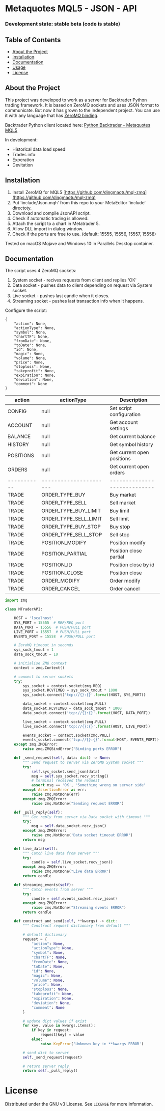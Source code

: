 # Metaquotes MQL5 - JSON - API

### Development state: stable beta (code is stable)

## Table of Contents
* [About the Project](#about-the-project)
* [Installation](#installation)
* [Documentation](#documentation)
* [Usage](#usage)
* [License](#license)

## About the Project

This project was developed to work as a server for Backtrader Python trading framework. It is based on ZeroMQ sockets and uses JSON format to communicate. But now it has grown to the independent project. You can use it with any language that has [ZeroMQ binding](http://zeromq.org/bindings:_start).


Backtrader Python client located here: [Python Backtrader - Metaquotes MQL5 ](https://github.com/khramkov/MQL5-Backtrader-API)

In development:
* Historical data load speed
* Trades info
* Experation
* Devitation

## Installation

1. Install ZeroMQ for MQL5 [https://github.com/dingmaotu/mql-zmq](https://github.com/dingmaotu/mql-zmq)
2. Put 'include/Json.mqh' from this repo to your MetaEditor 'include' directoty.
3. Download and compile JsonAPI script. 
4. Check if automatic trading is allowed.
5. Attach the script to a chart in Metatrader 5.
6. Allow DLL import in dialog window.
7. Check if the ports are free to use. (default: 15555, 15556, 15557, 15558)

Tested on macOS Mojave and Windows 10 in Parallels Desktop container.

## Documentation

The script uses 4 ZeroMQ sockets:

1. System socket - recives requests from client and replies 'OK'
2. Data socket - pushes data to client depending on request via System socket.
3. Live socket - pushes last candle when it closes.
4. Streaming socket - pushes last transaction info when it happens.



Configure the script:

```
{
	"action": None,
	"actionType": None,
	"symbol": None,
	"chartTF": None,
	"fromDate": None,
	"toDate": None,
	"id": None,
	"magic": None,
	"volume": None,
	"price": None,
	"stoploss": None,
	"takeprofit": None,
	"expiration": None,
	"deviation": None,
	"comment": None
}
```

action     | actionType           | Description                |
-----------|----------------------|----------------------------|
CONFIG     | null            	    | Set script configuration   |
ACCOUNT    | null            	    | Get account settings       |
BALANCE    | null                 | Get current balance        |
HISTORY    | null                 | Get symbol history         |
POSITIONS  | null                 | Get current open positions |
ORDERS     | null                 | Get current open orders    |
-----------|----------------------|----------------------------|
TRADE      | ORDER_TYPE_BUY       | Buy market                 |
TRADE      | ORDER_TYPE_SELL      | Sell market                |
TRADE      | ORDER_TYPE_BUY_LIMIT | Buy limit                  |
TRADE      | ORDER_TYPE_SELL_LIMIT| Sell limit                 |
TRADE      | ORDER_TYPE_BUY_STOP  | Buy stop                   |
TRADE      | ORDER_TYPE_SELL_STOP | Sell stop                  |
TRADE      | POSITION_MODIFY      | Position modify            |
TRADE      | POSITION_PARTIAL     | Position close partial     |
TRADE      | POSITION_ID          | Position close by id       |
TRADE      | POSITION_CLOSE       | Position close             |
TRADE      | ORDER_MODIFY         | Order modify               |
TRADE      | ORDER_CANCEL         | Order cancel               |


``` python
import zmq

class MTraderAPI:

    HOST = 'localhost'
    SYS_PORT = 15555  # REP/REQ port
    DATA_PORT = 15556  # PUSH/PULL port
    LIVE_PORT = 15557  # PUSH/PULL port
    EVENTS_PORT = 15558  # PUSH/PULL port

    # ZeroMQ timeout in seconds
    sys_sock_tmout = 1
    data_sock_tmout = 10

    # initialise ZMQ context
    context = zmq.Context()

    # connect to server sockets
    try:
        sys_socket = context.socket(zmq.REQ)
        sys_socket.RCVTIMEO = sys_sock_tmout * 1000
        sys_socket.connect('tcp://{}:{}'.format(HOST, SYS_PORT))

        data_socket = context.socket(zmq.PULL)
        data_socket.RCVTIMEO = data_sock_tmout * 1000
        data_socket.connect('tcp://{}:{}'.format(HOST, DATA_PORT))

        live_socket = context.socket(zmq.PULL)
        live_socket.connect('tcp://{}:{}'.format(HOST, LIVE_PORT))

        events_socket = context.socket(zmq.PULL)
        events_socket.connect('tcp://{}:{}'.format(HOST, EVENTS_PORT))
    except zmq.ZMQError:
        raise zmq.ZMQBindError("Binding ports ERROR")

    def _send_request(self, data: dict) -> None:
        """ Send request to server via ZeroMQ System socket """
        try:
            self.sys_socket.send_json(data)
            msg = self.sys_socket.recv_string()
            # terminal received the request
            assert msg == 'OK', 'Something wrong on server side'
        except AssertionError as err:
            raise zmq.NotDone(err)
        except zmq.ZMQError:
            raise zmq.NotDone("Sending request ERROR")

    def _pull_reply(self):
        """ Get reply from server via Data socket with timeout """
        try:
            msg = self.data_socket.recv_json()
        except zmq.ZMQError:
            raise zmq.NotDone('Data socket timeout ERROR')
        return msg

    def live_data(self):
        """ Catch live data from server """
        try:
            candle = self.live_socket.recv_json()
        except zmq.ZMQError:
            raise zmq.NotDone("Live data ERROR")
        return candle

    def streaming_events(self):
        """ Catch events from server """
        try:
            candle = self.events_socket.recv_json()
        except zmq.ZMQError:
            raise zmq.NotDone("Streaming events ERROR")
        return candle

    def construct_and_send(self, **kwargs) -> dict:
        """ Construct request dictionary from default """

        # default dictionary
        request = {
            "action": None,
            "actionType": None,
            "symbol": None,
            "chartTF": None,
            "fromDate": None,
            "toDate": None,
            "id": None,
            "magic": None,
            "volume": None,
            "price": None,
            "stoploss": None,
            "takeprofit": None,
            "expiration": None,
            "deviation": None,
            "comment": None
        }

        # update dict values if exist
        for key, value in kwargs.items():
            if key in request:
                request[key] = value
            else:
                raise KeyError('Unknown key in **kwargs ERROR')

        # send dict to server
        self._send_request(request)

        # return server reply
        return self._pull_reply()

```

# License
Distributed under the GNU v3 License. See `LICENSE` for more information.
